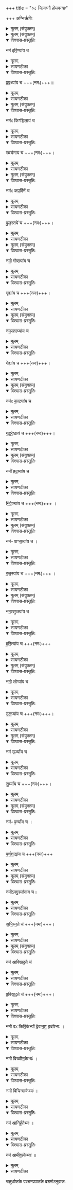 +++
title = "०८ चित्यग्नौ होममन्त्राः"

+++
अग्निर्ऋषिः
<details><summary>मूलम् (संयुक्तम्)</summary>

नम॑ इरि॒ण्या॑य च प्रप॒थ्या॑य च॒ नम॑ᳵ किꣳशि॒लाय॑ च॒ ख्षय॑णाय च॒ नम॑ᳵ कप॒र्दिने॑ च पुल॒स्तये॑ च॒ नमो॒ गोष्ठ्या॑य च॒ गृह्या॑य च॒ नम॒स्तल्प्या॑य च॒ गेह्या॑य च॒ नम॑ᳵ का॒ट्या॑य च गह्वरे॒ष्ठाय॑ च॒ नमो᳚ ह्रद॒य्या॑य च निवे॒ष्प्या॑य च॒ नम॑ᳶ पाꣳस॒व्या॑य च रज॒स्या॑य च॒ नम॒श्शुष्क्या॑य च हरि॒त्या॑य च॒ नमो॒ लोप्या॑य चोल॒प्या॑य च [19]  नम॑ ऊ॒र्व्या॑य च सू॒र्म्या॑य च॒ नम॑ᳶ प॒र्ण्या॑य च पर्णश॒द्या॑य च॒ नमो॑ऽपगु॒रमा॑णाय चाभिघ्न॒ते च॒ नम॑ आक्खिद॒ते च॑ प्रक्खिद॒ते च॒ नमो॑ वᳵ किरि॒केभ्यो॑ दे॒वाना॒ꣳ॒ हृद॑येभ्यो॒ नमो॑ विख्षीण॒केभ्यो॒ नमो॑ विचिन्व॒त्केभ्यो॒ नम॑ आनिर्ह॒तेभ्यो॒ नम॑ आमीव॒त्केभ्यः॑ ॥ [20]  
</details>

<details><summary>मूलम् (संयुक्तम्)</summary>

नम॑ इरि॒ण्या॑य च प्रप॒थ्या॑य च  ।
</details>

<details open><summary>विश्वास-प्रस्तुतिः</summary>

नम॑ इरि॒ण्या॑य च
</details>

<details><summary>मूलम्</summary>

नम॑ इरि॒ण्या॑य च
</details>

<details><summary>सायणटीका</summary>

(अथ चतुर्थकाण्डे पञ्चमप्रपाठके नवमोऽनुवाकः)।  
अष्टमानुवाके यान्यन्यतरतोनमस्काराणि यजूंष्युक्तानि तेभ्योऽप्यन्यानिकानिचिन्नवमेऽनुवाक उच्यन्ते।    तत्र विद्यमानान्येकोनाविंशतिसंख्याकानि यजूंष्याह— नम इरिण्याय इति।  
इरिणमूषरं तत्र भव इरिण्यः।  
</details>

<details open><summary>विश्वास-प्रस्तुतिः</summary>

प्र॒प॒थ्या॑य च +++(नमः)+++॥
</details>

<details><summary>मूलम्</summary>

प्र॒प॒थ्या॑य च +++(नमः)+++॥
</details>

<details><summary>सायणटीका</summary>

प्रपथो बहुभिः सेवितो मार्गस्तत्र भवः प्रपथ्यः।   
</details>

<details><summary>मूलम् (संयुक्तम्)</summary>

नम॑ᳵ किꣳशि॒लाय॑ च॒ ख्षय॑णाय च  ।
</details>

<details open><summary>विश्वास-प्रस्तुतिः</summary>

नम॑ᳵ किꣳशि॒लाय॑ च
</details>

<details><summary>मूलम्</summary>

नम॑ᳵ किꣳशि॒लाय॑ च
</details>

<details><summary>सायणटीका</summary>

कुत्सिताः क्षुद्राः शिला यत्र प्रदेशे तादृशः शार्वरिस्तः प्रदेशः किंशिलः।  
</details>

<details open><summary>विश्वास-प्रस्तुतिः</summary>

ख्षय॑णाय च +++(नमः)+++।
</details>

<details><summary>मूलम्</summary>

ख्षय॑णाय च +++(नमः)+++।
</details>

<details><summary>सायणटीका</summary>

क्षयणो निवासयोग्यो देशः।   
</details>

<details><summary>मूलम् (संयुक्तम्)</summary>

नम॑ᳵ कप॒र्दिने॑ च पुल॒स्तये॑ च  ।
</details>

<details open><summary>विश्वास-प्रस्तुतिः</summary>

नम॑ᳵ कप॒र्दिने॑ च
</details>

<details><summary>मूलम्</summary>

नम॑ᳵ कप॒र्दिने॑ च
</details>

<details><summary>सायणटीका</summary>

कपर्दी जटाबन्धवान्।   
</details>

<details open><summary>विश्वास-प्रस्तुतिः</summary>

पु॒ल॒स्तये॑ च  +++(नमः)+++।
</details>

<details><summary>मूलम्</summary>

पु॒ल॒स्तये॑ च  +++(नमः)+++।
</details>

<details><summary>सायणटीका</summary>

भक्तानां पुरतस्तिष्ठतीति पुलास्तिः
</details>

<details><summary>मूलम् (संयुक्तम्)</summary>

नमो॒  गोष्ठ्या॑य च॒ गृह्या॑य च  ।
</details>

<details open><summary>विश्वास-प्रस्तुतिः</summary>

नमो॒  गोष्ठ्या॑य च
</details>

<details><summary>मूलम्</summary>

नमो॒  गोष्ठ्या॑य च
</details>

<details><summary>सायणटीका</summary>

गवां स्थानं गोष्ठं तत्र भवो गोष्ठ्यः।   
</details>

<details open><summary>विश्वास-प्रस्तुतिः</summary>

गृह्या॑य च +++(नमः)+++।
</details>

<details><summary>मूलम्</summary>

गृह्या॑य च +++(नमः)+++।
</details>

<details><summary>सायणटीका</summary>

गृहे भवो गृह्यः।   
</details>

<details><summary>मूलम् (संयुक्तम्)</summary>

नम॒स्तल्प्या॑य च॒ गेह्या॑य च ।
</details>

<details open><summary>विश्वास-प्रस्तुतिः</summary>

नम॒स्तल्प्या॑य च
</details>

<details><summary>मूलम्</summary>

नम॒स्तल्प्या॑य च
</details>

<details><summary>सायणटीका</summary>

तल्पे खट्वायां शयानस्तल्प्यः।   
</details>

<details open><summary>विश्वास-प्रस्तुतिः</summary>

गेह्या॑य च +++(नमः)+++।
</details>

<details><summary>मूलम्</summary>

गेह्या॑य च +++(नमः)+++।
</details>

<details><summary>सायणटीका</summary>

गेहे प्रासादे भवो गेह्यः ।
</details>

<details><summary>मूलम् (संयुक्तम्)</summary>

नम॑ᳵ का॒ट्या॑य च गह्वरे॒ष्ठाय॑ च ।
</details>

<details open><summary>विश्वास-प्रस्तुतिः</summary>

नम॑ᳵ का॒ट्या॑य च
</details>

<details><summary>मूलम्</summary>

नम॑ᳵ का॒ट्या॑य च
</details>

<details><summary>सायणटीका</summary>

कुत्सितमटति कण्टकलतादिपूर्णतया दुष्प्रदेशत्वं प्राप्नोतीति दुर्गमोऽरण्यविशेषः काटस्तत्र भवः काट्यः।  
</details>

<details open><summary>विश्वास-प्रस्तुतिः</summary>

ग॒ह्व॒रे॒ष्ठाय॑ च +++(नमः)+++।
</details>

<details><summary>मूलम्</summary>

ग॒ह्व॒रे॒ष्ठाय॑ च +++(नमः)+++।
</details>

<details><summary>सायणटीका</summary>

गह्वरे विषमे गिरिगुहादौ तिष्ठतीति गह्वरेष्ठः ।   
</details>

<details><summary>मूलम् (संयुक्तम्)</summary>

नमो᳚ ह्रद॒य्या॑य च निवे॒ष्प्या॑य च ।
</details>

<details open><summary>विश्वास-प्रस्तुतिः</summary>

नमो᳚ ह्रद॒य्या॑य च
</details>

<details><summary>मूलम्</summary>

नमो᳚ ह्रद॒य्या॑य च
</details>

<details><summary>सायणटीका</summary>

हृदेष्वगाधजलेषु भवो हृदय्यः।  
गह्वरे विषमे गिरिगुहादौ तिष्ठतीति गह्वरेष्ठः।   
</details>

<details open><summary>विश्वास-प्रस्तुतिः</summary>

नि॒वे॒ष्प्या॑य च +++(नमः)+++ ।
</details>

<details><summary>मूलम्</summary>

नि॒वे॒ष्प्या॑य च +++(नमः)+++ ।
</details>

<details><summary>सायणटीका</summary>

हृदेष्वगाधजलेषु भवो हृदय्यः।  
निवेष्पं नीहारजलं तत्र भवो निवेष्प्यः।
</details>

<details><summary>मूलम् (संयुक्तम्)</summary>

नम॑ᳶ पाꣳस॒व्या॑य च रज॒स्या॑य च ।
</details>

<details open><summary>विश्वास-प्रस्तुतिः</summary>

नम॑ᳶ पाꣳस॒व्या॑य च ।
</details>

<details><summary>मूलम्</summary>

नम॑ᳶ पाꣳस॒व्या॑य च ।
</details>

<details><summary>सायणटीका</summary>

पांसुषुपरमाणुष्ववस्थितः पांसव्यः।   
</details>

<details open><summary>विश्वास-प्रस्तुतिः</summary>

र॒ज॒स्या॑य च  +++(नमः)+++ ।
</details>

<details><summary>मूलम्</summary>

र॒ज॒स्या॑य च  +++(नमः)+++ ।
</details>

<details><summary>सायणटीका</summary>

रजसि विस्पष्टायां धूल्यामवस्थितो रजस्यः।   
</details>

<details><summary>मूलम् (संयुक्तम्)</summary>

नम॒श्शुष्क्या॑य च हरि॒त्या॑य च  ।
</details>

<details open><summary>विश्वास-प्रस्तुतिः</summary>

नम॒श्शुष्क्या॑य च
</details>

<details><summary>मूलम्</summary>

नम॒श्शुष्क्या॑य च
</details>

<details><summary>सायणटीका</summary>

शुष्केषु काष्ठेषु भवः शुष्क्यः ।  
</details>

<details open><summary>विश्वास-प्रस्तुतिः</summary>

ह॒रि॒त्या॑य च +++(नमः)+++
</details>

<details><summary>मूलम्</summary>

ह॒रि॒त्या॑य च +++(नमः)+++
</details>

<details><summary>सायणटीका</summary>

हरितमार्द्रं तत्र भवो हरित्यः।   
</details>

<details><summary>मूलम् (संयुक्तम्)</summary>

नमो॒  लोप्या॑य चोल॒प्या॑य च  
</details>

<details open><summary>विश्वास-प्रस्तुतिः</summary>

नमो॒  लोप्या॑य च
</details>

<details><summary>मूलम्</summary>

नमो॒  लोप्या॑य च
</details>

<details><summary>सायणटीका</summary>

लुप्यते तृणादिकमस्मिन्नति लोपः कठिणप्रदेशस्तत्र भवो लोप्यः।   
</details>

<details open><summary>विश्वास-प्रस्तुतिः</summary>

उ॒ल॒प्या॑य च +++(नमः)+++।
</details>

<details><summary>मूलम्</summary>

उ॒ल॒प्या॑य च +++(नमः)+++।
</details>

<details><summary>सायणटीका</summary>

उलपा बल्वजतृणादयस्तत्र भव उलप्यः।   
</details>

<details><summary>मूलम् (संयुक्तम्)</summary>

नम॑ ऊ॒र्व्या॑य च सू॒र्म्या॑य च
</details>

<details open><summary>विश्वास-प्रस्तुतिः</summary>

नम॑ ऊ॒र्व्या॑य च
</details>

<details><summary>मूलम्</summary>

नम॑ ऊ॒र्व्या॑य च
</details>

<details><summary>सायणटीका</summary>

ऊर्व्यां पृथिव्यां भव ऊर्व्यः।   
</details>

<details open><summary>विश्वास-प्रस्तुतिः</summary>

सू॒र्म्या॑य च +++(नमः)+++।
</details>

<details><summary>मूलम्</summary>

सू॒र्म्या॑य च +++(नमः)+++।
</details>

<details><summary>सायणटीका</summary>

शोभना ऊर्मयो यस्यां नद्यां सेयं सूर्मिस्तत्र भवः सूर्म्यः।   
</details>

<details><summary>मूलम् (संयुक्तम्)</summary>

नम॑ᳶ प॒र्ण्या॑य च पर्णश॒द्या॑य च  ।
</details>

<details open><summary>विश्वास-प्रस्तुतिः</summary>

नम॑ᳶ प॒र्ण्या॑य च ।
</details>

<details><summary>मूलम्</summary>

नम॑ᳶ प॒र्ण्या॑य च ।
</details>

<details><summary>सायणटीका</summary>

पर्णेषु पत्रेषु भवः पर्ण्यः।   
</details>

<details open><summary>विश्वास-प्रस्तुतिः</summary>

प॒र्ण॒श॒द्या॑य च  +++(नमः)+++
</details>

<details><summary>मूलम्</summary>

प॒र्ण॒श॒द्या॑य च  +++(नमः)+++
</details>

<details><summary>सायणटीका</summary>

शुष्काणां पर्णानां  
२१३३ संघातः पर्णशदस्तत्र भवः पर्णशद्यः।   
</details>

<details><summary>मूलम् (संयुक्तम्)</summary>

नमो॑ऽपगु॒रमा॑णाय चाभिघ्न॒ते च  ।
</details>

<details open><summary>विश्वास-प्रस्तुतिः</summary>

नमो॑ऽपगु॒रमा॑णाय च।
</details>

<details><summary>मूलम्</summary>

नमो॑ऽपगु॒रमा॑णाय च।
</details>

<details><summary>सायणटीका</summary>

अपगुरमाण उद्यतायुधः।   
</details>

<details open><summary>विश्वास-प्रस्तुतिः</summary>

अ॒भि॒घ्न॒ते च॑ +++(नमः)+++।
</details>

<details><summary>मूलम्</summary>

अ॒भि॒घ्न॒ते च॑ +++(नमः)+++।
</details>

<details><summary>सायणटीका</summary>

अभिध्नन्प्रहरन्।   
</details>

<details><summary>मूलम् (संयुक्तम्)</summary>

नम॑ आक्खिद॒ते च॑ प्रक्खिद॒ते च  ।  
</details>

<details open><summary>विश्वास-प्रस्तुतिः</summary>

नम॑ आक्खिद॒ते च॑  
</details>

<details><summary>मूलम्</summary>

नम॑ आक्खिद॒ते च॑  
</details>

<details><summary>सायणटीका</summary>

आक्खिदन्नीषत्खेदयन्।
</details>

<details open><summary>विश्वास-प्रस्तुतिः</summary>

प्र॒क्खि॒द॒ते च॑  +++(नमः)+++।  
</details>

<details><summary>मूलम्</summary>

प्र॒क्खि॒द॒ते च॑  +++(नमः)+++।  
</details>

<details><summary>सायणटीका</summary>

प्रक्खिदन्नत्यन्तं खेदयन्।  
</details>

<details open><summary>विश्वास-प्रस्तुतिः</summary>

नमो॑ वᳵ किरि॒केभ्यो॑ दे॒वाना॒ꣳ॒ हृद॑येभ्यः ।  
</details>

<details><summary>मूलम्</summary>

नमो॑ वᳵ किरि॒केभ्यो॑ दे॒वाना॒ꣳ॒ हृद॑येभ्यः ।  
</details>

<details><summary>सायणटीका</summary>

किरन्ति भक्तेभ्यो धनानिति किरिका उदारा रुद्रावताराः ते च देवानां हृदयभूताः सर्वदेवप्रिय त्वात्तादृशेभ्यो वो युष्मभ्यं नमः।  
</details>

<details open><summary>विश्वास-प्रस्तुतिः</summary>

नमो॑ विख्षीण॒केभ्यः॑ ।  
</details>

<details><summary>मूलम्</summary>

नमो॑ विख्षीण॒केभ्यः॑ ।  
</details>

<details><summary>सायणटीका</summary>

क्षीणकेभ्यो विपरीता विक्षीणिकाः कदाचिदपि क्षयरहिता इत्यर्थः।   
</details>

<details open><summary>विश्वास-प्रस्तुतिः</summary>

नमो॑ विचिन्व॒त्केभ्यः॑ ।  
</details>

<details><summary>मूलम्</summary>

नमो॑ विचिन्व॒त्केभ्यः॑ ।  
</details>

<details><summary>सायणटीका</summary>

विचिन्वन्त्वपेक्षितमर्थं संपादयन्तीति विचिन्वत्काः।   
</details>

<details open><summary>विश्वास-प्रस्तुतिः</summary>

नम॑ आनिर्ह॒तेभ्यः॑ ।  
</details>

<details><summary>मूलम्</summary>

नम॑ आनिर्ह॒तेभ्यः॑ ।  
</details>

<details><summary>सायणटीका</summary>

आसमन्तान्निःशेषेण हतं पापं यैस्त आनिर्हताः।   
</details>

<details open><summary>विश्वास-प्रस्तुतिः</summary>

नम॑ आमीव॒त्केभ्यः॑ ॥  
</details>

<details><summary>मूलम्</summary>

नम॑ आमीव॒त्केभ्यः॑ ॥  
</details>

<details><summary>सायणटीका</summary>

आ समन्तान्मविन्ति स्थूलीभावं प्राप्नुवन्तीत्यामीवत्काः।  
अत्र विक्षीणकविचिन्यत्कानिर्हतामीवत्केषु देवानाꣳ।  
हृदयेभ्य इत्यनुषज्जते।   

पञ्चमानुवाकमारभ्य नवमान्तेष्वनुवाकेष्वन्यरतोनमस्काराणि बहूनि यजूंष्यभिहितानि।  
तैः सर्वैः परमेश्वरस्य सार्वात्म्यं प्रतिपादयितुमेकैकेन यजुषा स्थावरं जङ्गमं चैककं रूपमभिहितम्।  
अनुवाकभेदस्तु क्रतोर्बहिः प्रयोगे मन्त्रभेदाभिप्रायेण द्रष्टव्यः।  
एकैकाऽनुवाक एकैको मन्त्रः।  
तत्र तस्य पुरश्चरणादिप्रकारस्तु रुद्रकल्पेऽभिधास्यते॥

इति श्रीमत्सायणाचार्यविरचिते माधवीये वेदार्थप्रकाशे कृष्णयजुर्वेदीयतैत्तिरीयसंहिताभाष्ये चतुर्थकाण्डे पञ्चमप्रपाठके नवमोऽनुवाकः ॥ ९॥
</details>

चतुर्थाष्टके पञ्चमप्रपाठके दशमोऽनुवाकः
